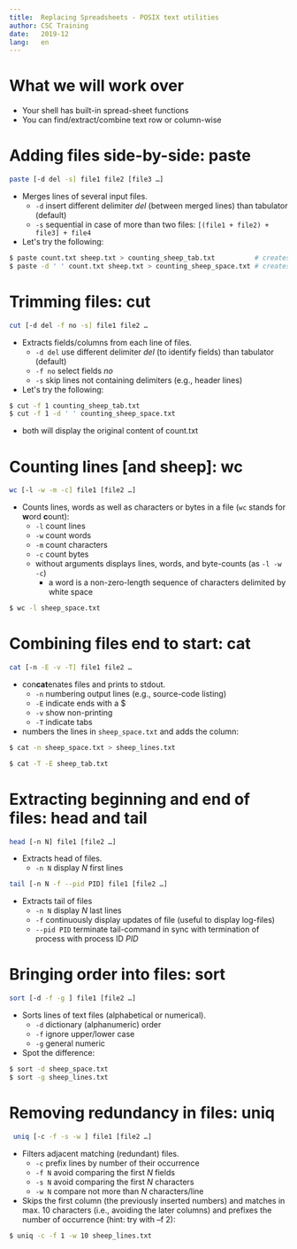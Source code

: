 ```yaml
---
title:	Replacing Spreadsheets - POSIX text utilities
author:	CSC Training
date:	2019-12
lang:	en
---
```



# What we will work over

- Your shell has built-in spread-sheet functions
- You can find/extract/combine text row or column-wise


# Adding files side-by-side: paste

```bash
paste [-d del -s] file1 file2 [file3 …]
```

- Merges lines of several input files.
  - `-d` insert different delimiter *del* (between merged lines) than tabulator (default)
  - `-s` sequential in case of more than two files: `[(file1 + file2) + file3] + file4`
- Let's try the following:

```bash
$ paste count.txt sheep.txt > counting_sheep_tab.txt          # creates merged file with tabulators
$ paste -d ' ' count.txt sheep.txt > counting_sheep_space.txt # creates merged file with spaces
```


# Trimming files: cut

```bash
cut [-d del -f no -s] file1 file2 …
```

- Extracts fields/columns from each line of files.
  - `-d del` use different delimiter *del* (to identify fields) than tabulator (default)
  - `-f no` select fields *no* 
  - `-s` skip lines not containing delimiters (e.g., header lines)
- Let's try the following:

```bash
$ cut -f 1 counting_sheep_tab.txt
$ cut -f 1 -d ' ' counting_sheep_space.txt
```

- both will display the original content of count.txt


# Counting lines [and sheep]: wc

```bash
wc [-l -w -m -c] file1 [file2 …]
```

- Counts lines, words as well as characters or bytes in a file (`wc` stands for **w**ord **c**ount):
  - `-l` count lines
  - `-w` count words
  - `-m` count characters
  - `-c` count bytes
  - without arguments displays lines, words, and byte-counts (as `-l -w -c`)
    - a word is a non-zero-length sequence of characters delimited by white space

```bash
$ wc -l sheep_space.txt
```


# Combining files end to start: cat

```bash
cat [-n -E -v -T] file1 file2 …
```

- con**cat**enates files and prints to stdout.
  - `-n` numbering output lines (e.g., source-code listing)
  - `-E` indicate ends with a $
  - `-v` show non-printing
  - `-T` indicate tabs
- numbers the lines in `sheep_space.txt` and adds the column:

```bash
$ cat -n sheep_space.txt > sheep_lines.txt
```

```bash
$ cat -T -E sheep_tab.txt
```


# Extracting beginning and end of files: head and tail

```bash
head [-n N] file1 [file2 …]
```

- Extracts head of files.
  - `-n N` display *N* first lines

```bash
tail [-n N -f --pid PID] file1 [file2 …]
```

- Extracts tail of files
  - `-n N` display *N* last lines
  - `-f` continuously display updates of file (useful to display log-files)
  - `--pid PID` terminate tail-command in sync with termination of process with process ID *PID*


# Bringing order into files: sort

```bash
sort [-d -f -g ] file1 [file2 …]
```

- Sorts lines of text files (alphabetical or numerical).
  - `-d` dictionary (alphanumeric) order
  - `-f` ignore upper/lower case
  - `-g` general numeric
- Spot the difference:

```bash
$ sort -d sheep_space.txt
$ sort -g sheep_lines.txt
```


# Removing redundancy in files: uniq

```bash
 uniq [-c -f -s -w ] file1 [file2 …]
```

- Filters adjacent matching (redundant) files.
    - `-c` prefix lines by number of their occurrence
    - `-f N` avoid comparing the first *N* fields
    - `-s N` avoid comparing the first *N* characters
    - `-w N` compare not more than *N* characters/line
- Skips the first column (the previously inserted numbers) and matches in max. 10 characters (i.e., avoiding the later columns) and prefixes the number of occurrence (hint: try with –f 2):

```bash
$ uniq -c -f 1 -w 10 sheep_lines.txt
```
